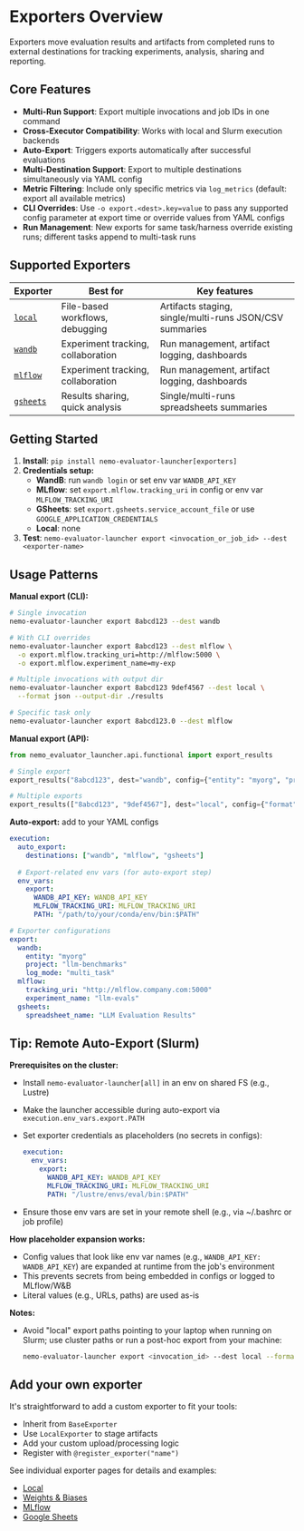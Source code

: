 # Exporters Overview

Exporters move evaluation results and artifacts from completed runs to external destinations for tracking experiments, analysis, sharing and reporting.


## Core Features

- **Multi-Run Support**: Export multiple invocations and job IDs in one command
- **Cross-Executor Compatibility**: Works with local and Slurm execution backends
- **Auto-Export**: Triggers exports automatically after successful evaluations
- **Multi-Destination Support**: Export to multiple destinations simultaneously via YAML config
- **Metric Filtering**: Include only specific metrics via `log_metrics` (default: export all available metrics)
- **CLI Overrides**: Use `-o export.<dest>.key=value` to pass any supported config parameter at export time or override values from YAML configs
- **Run Management**: New exports for same task/harness override existing runs; different tasks append to multi-task runs

## Supported Exporters

| Exporter | Best for | Key features |
|----------|----------|--------------|
| [`local`](local.md) | File-based workflows, debugging | Artifacts staging, single/multi-runs JSON/CSV summaries|
| [`wandb`](wandb.md) | Experiment tracking, collaboration | Run management, artifact logging, dashboards |
| [`mlflow`](mlflow.md) | Experiment tracking, collaboration | Run management, artifact logging, dashboards |
| [`gsheets`](gsheets.md) | Results sharing, quick analysis | Single/multi-runs spreadsheets summaries|


## Getting Started

1. **Install**: `pip install nemo-evaluator-launcher[exporters]`
2. **Credentials setup:**
   - **WandB**: run `wandb login` or set env var `WANDB_API_KEY`
   - **MLflow**: set `export.mlflow.tracking_uri` in config or env var `MLFLOW_TRACKING_URI`
   - **GSheets**: set `export.gsheets.service_account_file` or use `GOOGLE_APPLICATION_CREDENTIALS`
   - **Local**: none
3. **Test**: `nemo-evaluator-launcher export <invocation_or_job_id> --dest <exporter-name>`


## Usage Patterns

**Manual export (CLI):**
```bash
# Single invocation
nemo-evaluator-launcher export 8abcd123 --dest wandb

# With CLI overrides
nemo-evaluator-launcher export 8abcd123 --dest mlflow \
  -o export.mlflow.tracking_uri=http://mlflow:5000 \
  -o export.mlflow.experiment_name=my-exp

# Multiple invocations with output dir
nemo-evaluator-launcher export 8abcd123 9def4567 --dest local \
  --format json --output-dir ./results

# Specific task only
nemo-evaluator-launcher export 8abcd123.0 --dest mlflow
```

**Manual export (API):**
```python
from nemo_evaluator_launcher.api.functional import export_results

# Single export
export_results("8abcd123", dest="wandb", config={"entity": "myorg", "project": "evals"})

# Multiple exports
export_results(["8abcd123", "9def4567"], dest="local", config={"format": "json"})
```

**Auto-export:** add to your YAML configs
```yaml
execution:
  auto_export:
    destinations: ["wandb", "mlflow", "gsheets"]
  
  # Export-related env vars (for auto-export step)
  env_vars:
    export:
      WANDB_API_KEY: WANDB_API_KEY
      MLFLOW_TRACKING_URI: MLFLOW_TRACKING_URI
      PATH: "/path/to/your/conda/env/bin:$PATH"

# Exporter configurations
export:
  wandb:
    entity: "myorg"
    project: "llm-benchmarks"
    log_mode: "multi_task"
  mlflow:
    tracking_uri: "http://mlflow.company.com:5000"
    experiment_name: "llm-evals"
  gsheets:
    spreadsheet_name: "LLM Evaluation Results"
```

## Tip: Remote Auto-Export (Slurm)

**Prerequisites on the cluster:**

- Install `nemo-evaluator-launcher[all]` in an env on shared FS (e.g., Lustre)
- Make the launcher accessible during auto-export via `execution.env_vars.export.PATH`
- Set exporter credentials as placeholders (no secrets in configs):

  ```yaml
  execution:
    env_vars:
      export:
        WANDB_API_KEY: WANDB_API_KEY
        MLFLOW_TRACKING_URI: MLFLOW_TRACKING_URI
        PATH: "/lustre/envs/eval/bin:$PATH"
  ```

- Ensure those env vars are set in your remote shell (e.g., via ~/.bashrc or job profile)

**How placeholder expansion works:**
- Config values that look like env var names (e.g., `WANDB_API_KEY: WANDB_API_KEY`) are expanded at runtime from the job's environment
- This prevents secrets from being embedded in configs or logged to MLflow/W&B
- Literal values (e.g., URLs, paths) are used as-is

**Notes:**
- Avoid "local" export paths pointing to your laptop when running on Slurm; use cluster paths or run a post-hoc export from your machine:

  ```bash
  nemo-evaluator-launcher export <invocation_id> --dest local --format json --output-dir ./results
  ```


## Add your own exporter
It's straightforward to add a custom exporter to fit your tools:
- Inherit from `BaseExporter`
- Use `LocalExporter` to stage artifacts
- Add your custom upload/processing logic
- Register with `@register_exporter("name")`

See individual exporter pages for details and examples:
- [Local](local.md)
- [Weights & Biases](wandb.md)
- [MLflow](mlflow.md)
- [Google Sheets](gsheets.md)